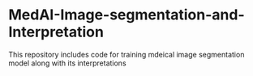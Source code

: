 # MedAI-Image-segmentation-and-Interpretation

This repository includes code for training mdeical image segmentation model along with its interpretations
